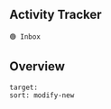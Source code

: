 
## Activity Tracker
```ActivityHistory
🟢 Inbox
```

## Overview
```folderv
target: 
sort: modify-new
```